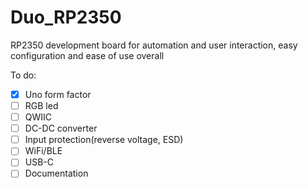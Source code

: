 # Duo_RP2350
RP2350 development board for automation and user interaction, easy configuration and ease of use overall

To do:
 - [x] Uno form factor
 - [ ] RGB led
 - [ ] QWIIC
 - [ ] DC-DC converter
 - [ ] Input protection(reverse voltage, ESD)
 - [ ] WiFi/BLE
 - [ ] USB-C
 - [ ] Documentation
